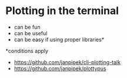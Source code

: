 # Plotting in the terminal

- can be fun
- can be useful
- can be easy if using proper libraries*

*conditions apply

- https://github.com/janpipek/cli-plotting-talk
- https://github.com/janpipek/plottypus